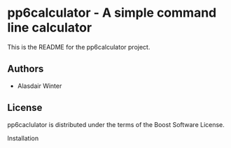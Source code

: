 pp6calculator - A simple command line calculator
================================================
This is the README for the pp6calculator project.

Authors
-------
- Alasdair Winter

License
-------
pp6caclulator is distributed under the terms of the Boost Software License.

Installation
